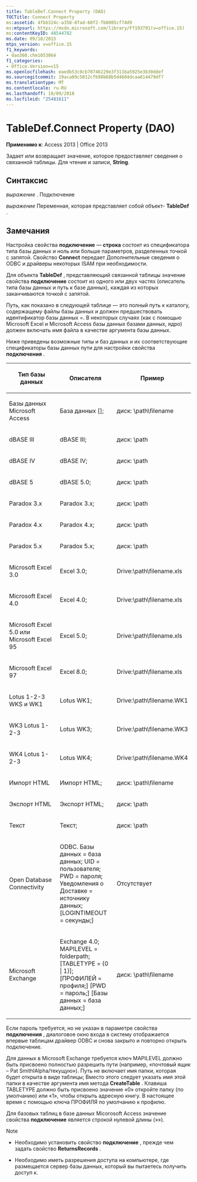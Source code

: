 ```yaml
---
title: TableDef.Connect Property (DAO)
TOCTitle: Connect Property
ms:assetid: 4fbb324c-a358-8fad-60f2-fb8005cf74d9
ms:mtpsurl: https://msdn.microsoft.com/library/Ff193791(v=office.15)
ms:contentKeyID: 48544782
ms.date: 09/18/2015
mtps_version: v=office.15
f1_keywords:
- dao360.chm1053064
f1_categories:
- Office.Version=v15
ms.openlocfilehash: eaedb53c8cb70746229e3f311ba5925e3b30ddef
ms.sourcegitcommit: 19aca09c5812cfb98b68b5d4604dcaa814479df7
ms.translationtype: MT
ms.contentlocale: ru-RU
ms.lasthandoff: 10/09/2018
ms.locfileid: "25481611"
---
```

# <a name="tabledefconnect-property-dao"></a>TableDef.Connect Property (DAO)


**Применимо к**: Access 2013 | Office 2013

Задает или возвращает значение, которое предоставляет сведения о связанной таблицы. Для чтения и записи, **String**.

## <a name="syntax"></a>Синтаксис

*выражение* . Подключение

*выражение* Переменная, которая представляет собой объект- **TableDef** .

## <a name="remarks"></a>Замечания

Настройка свойства **подключение** — **строка** состоит из спецификатора типа базы данных и ноль или больше параметров, разделенных точкой с запятой. Свойство **Connect** передает Дополнительные сведения о ODBC и драйверы некоторых ISAM при необходимости.

Для объекта **TableDef** , представляющий связанной таблицы значение свойства **подключение** состоит из одного или двух частях (описатель типа базы данных и путь к базе данных), каждая из которых заканчиваются точкой с запятой.

Путь, как показано в следующей таблице — это полный путь к каталогу, содержащему файлы базы данных и должен предшествовать идентификатор базы данных =. В некоторых случаях (как с помощью Microsoft Excel и Microsoft Access базы данных базами данных, ядро) должен включать имя файла в качестве аргумента базы данных.

Ниже приведены возможные типы и баз данных и их соответствующие спецификаторы базы данных пути для настройки свойства **подключения** .

<table>
<colgroup>
<col style="width: 33%" />
<col style="width: 33%" />
<col style="width: 33%" />
</colgroup>
<thead>
<tr class="header">
<th><p>Тип базы данных</p></th>
<th><p>Описателя</p></th>
<th><p>Пример</p></th>
</tr>
</thead>
<tbody>
<tr class="odd">
<td><p>Базы данных Microsoft Access</p></td>
<td><p>База данных [];</p></td>
<td><p>диск: \path\filename</p></td>
</tr>
<tr class="even">
<td><p>dBASE III</p></td>
<td><p>dBASE III;</p></td>
<td><p>диск: \path</p></td>
</tr>
<tr class="odd">
<td><p>dBASE IV</p></td>
<td><p>dBASE IV;</p></td>
<td><p>диск: \path</p></td>
</tr>
<tr class="even">
<td><p>dBASE 5</p></td>
<td><p>dBASE 5.0;</p></td>
<td><p>диск: \path</p></td>
</tr>
<tr class="odd">
<td><p>Paradox 3.x</p></td>
<td><p>Paradox 3.x;</p></td>
<td><p>диск: \path</p></td>
</tr>
<tr class="even">
<td><p>Paradox 4.x</p></td>
<td><p>Paradox 4.x;</p></td>
<td><p>диск: \path</p></td>
</tr>
<tr class="odd">
<td><p>Paradox 5.x</p></td>
<td><p>Paradox 5.x;</p></td>
<td><p>диск: \path</p></td>
</tr>
<tr class="even">
<td><p>Microsoft Excel 3.0</p></td>
<td><p>Excel 3.0;</p></td>
<td><p>Drive:\path\filename.xls</p></td>
</tr>
<tr class="odd">
<td><p>Microsoft Excel 4.0</p></td>
<td><p>Excel 4.0;</p></td>
<td><p>Drive:\path\filename.xls</p></td>
</tr>
<tr class="even">
<td><p>Microsoft Excel 5.0 или Microsoft Excel 95</p></td>
<td><p>Excel 5.0;</p></td>
<td><p>Drive:\path\filename.xls</p></td>
</tr>
<tr class="odd">
<td><p>Microsoft Excel 97</p></td>
<td><p>Excel 8.0;</p></td>
<td><p>Drive:\path\filename.xls</p></td>
</tr>
<tr class="even">
<td><p>Lotus 1-2-3 WKS и WK1</p></td>
<td><p>Lotus WK1;</p></td>
<td><p>Drive:\path\filename.WK1</p></td>
</tr>
<tr class="odd">
<td><p>WK3 Lotus 1-2-3</p></td>
<td><p>Lotus WK3;</p></td>
<td><p>Drive:\path\filename.WK3</p></td>
</tr>
<tr class="even">
<td><p>WK4 Lotus 1-2-3</p></td>
<td><p>Lotus WK4;</p></td>
<td><p>Drive:\path\filename.WK4</p></td>
</tr>
<tr class="odd">
<td><p>Импорт HTML</p></td>
<td><p>Импорт HTML;</p></td>
<td><p>диск: \path\filename</p></td>
</tr>
<tr class="even">
<td><p>Экспорт HTML</p></td>
<td><p>Экспорт HTML;</p></td>
<td><p>диск: \path</p></td>
</tr>
<tr class="odd">
<td><p>Текст</p></td>
<td><p>Текст;</p></td>
<td><p>диск: \path</p></td>
</tr>
<tr class="even">
<td><p>Open Database Connectivity</p></td>
<td><p>ODBC. Базы данных = база данных; UID = пользователя; PWD = пароля; Уведомления о Доставке = источнику данных; [LOGINTIMEOUT = секунды;]</p></td>
<td><p>Отсутствует</p></td>
</tr>
<tr class="odd">
<td><p>Microsoft Exchange</p></td>
<td><p>Exchange 4.0; MAPILEVEL = folderpath; [TABLETYPE = {0 | 1}]; [ПРОФИЛЕЙ = профиля;] [PWD = пароль;] [Базы данных = база данных;]</p></td>
<td><p>диск: \path\filename</p></td>
</tr>
</tbody>
</table>


Если пароль требуется, но не указан в параметре свойства **подключения** , диалоговое окно входа в систему отображается впервые таблицам драйвер ODBC и снова закрыто и повторно открыть подключение.

Для данных в Microsoft Exchange требуется ключ MAPILEVEL должно быть присвоено полностью разрешить пути (например, «почтовый ящик – Pat SmithIAlpha/текущую»). Путь не включает имя папки, которая будет открыта в виде таблицы; Вместо этого следует указать имя этой папки в качестве аргумента имя метода **CreateTable** . Клавиша TABLETYPE должно быть присвоено значение «0» откройте папку (по умолчанию) или «1», чтобы открыть адресную книгу. В настоящее время с помощью ключа ПРОФИЛЯ по умолчанию к профилю.

Для базовых таблиц в базе данных Micorosoft Access значение свойства **подключение** является строкой нулевой длины (»»).


> [!NOTE]
> <UL>
> <LI>
> <P>Необходимо установить свойство <STRONG>подключение</STRONG> , прежде чем задать свойство <STRONG>ReturnsRecords</STRONG> .</P>
> <LI>
> <P>Необходимо иметь разрешения доступа на компьютере, где размещается сервер базы данных, который вы пытаетесь получить доступ к.</P></LI></UL>



